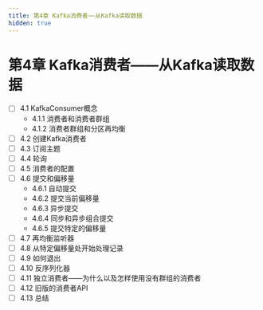 ```yaml
---
title: 第4章 Kafka消费者——从Kafka读取数据
hidden: true
---
```


# 第4章 Kafka消费者——从Kafka读取数据

- [ ] 4.1 KafkaConsumer概念
  - 4.1.1 消费者和消费者群组
  - 4.1.2 消费者群组和分区再均衡
- [ ] 4.2 创建Kafka消费者
- [ ] 4.3 订阅主题
- [ ] 4.4 轮询
- [ ] 4.5 消费者的配置
- [ ] 4.6 提交和偏移量
  - 4.6.1 自动提交
  - 4.6.2 提交当前偏移量
  - 4.6.3 异步提交
  - 4.6.4 同步和异步组合提交
  - 4.6.5 提交特定的偏移量
- [ ] 4.7 再均衡监听器
- [ ] 4.8 从特定偏移量处开始处理记录
- [ ] 4.9 如何退出
- [ ] 4.10 反序列化器
- [ ] 4.11 独立消费者——为什么以及怎样使用没有群组的消费者
- [ ] 4.12 旧版的消费者API
- [ ] 4.13 总结
